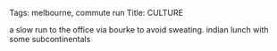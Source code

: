Tags: melbourne, commute run
Title: CULTURE
  
a slow run to the office via bourke to avoid sweating. indian lunch with some subcontinentals